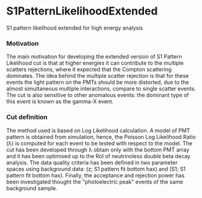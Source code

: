 # S1PatternLikelihoodExtended
S1 pattern likelihood extended for high energy analysis

### Motivation
The main motivation for developing the extended version of S1 Pattern Likelihood cut is that at higher energies it can contribute to the multiple scatters rejections, where it expected that the Compton scattering dominates. The idea behind the multiple scatter rejection is that for these events the light pattern on the PMTs should be more distorted, due to the almost simultaneous multiple interactions, compare to single scatter events. The cut is also sensitive to other anomalous events: the dominant type of this event is known as the gamma-X event.

### Cut definition
The method used is based on Log Likelihood calculation. A model of PMT pattern is obtained from simulation, hence, the Poisson Log Likelihood Ratio (λ) is computed for each event to be tested with respect to the model.
The cut has been developed through λ obtain only with the bottom PMT array and it has been optimised up to the RoI of neutrinoless double beta decay analysis. The data quality criteria has been defined in two parameter spaces using background data: (z; S1 pattern fit bottom hax) and (S1; S1 pattern fit bottom hax).
Finally, the acceptance and rejection power has been investigated thought the "photoelectric peak" events of the same background sample.

